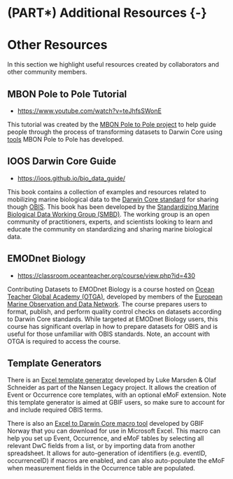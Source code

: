 # (PART\*) Additional Resources {-}

# Other Resources

In this section we highlight useful resources created by collaborators and other community members.

## MBON Pole to Pole Tutorial

- <https://www.youtube.com/watch?v=teJhfsSWonE>

This tutorial was created by the [MBON Pole to Pole project](https://marinebon.org/p2p/index.html) to help guide people through the process of transforming datasets to Darwin Core using [tools](https://marinebon.org/p2p/methods_data_science.html) MBON Pole to Pole has developed.

## IOOS Darwin Core Guide

- <https://ioos.github.io/bio_data_guide/>

This book contains a collection of examples and resources related to mobilizing marine biological data to the [Darwin Core standard](https://dwc.tdwg.org/) for sharing though [OBIS](https://obis.org/). This book has been developed by the [Standardizing Marine Biological Data Working Group (SMBD)](https://github.com/ioos/bio_data_guide/blob/main/README.md). The working group is an open community of practitioners, experts, and scientists looking to learn and educate the community on standardizing and sharing marine biological data.

## EMODnet Biology

- <https://classroom.oceanteacher.org/course/view.php?id=430>

Contributing Datasets to EMODnet Biology is a course hosted on [Ocean Teacher Global Academy (OTGA)](https://classroom.oceanteacher.org/), developed by members of the [European Marine Observation and Data Network](https://emodnet.ec.europa.eu/en). The course prepares users to format, publish, and perform quality control checks on datasets according to Darwin Core standards. While targeted at EMODnet Biology users, this course has significant overlap in how to prepare datasets for OBIS and is useful for those unfamiliar with OBIS standards. Note, an account with OTGA is required to access the course.

## Template Generators

There is an [Excel template generator](https://www.nordatanet.no/aen/template-generator/config%3DDarwin%20Core) developed by Luke Marsden & Olaf Schneider as part of the Nansen Legacy project. It allows the creation of Event or Occurrence core templates, with an optional eMoF extension. Note this template generator is aimed at GBIF users, so make sure to account for and include required OBIS terms.

There is also an [Excel to Darwin Core macro tool](https://zenodo.org/record/6453921#.Y9KsQkHMKmU) developed by GBIF Norway that you can download for use in Microsoft Excel. This macro can help you set up Event, Occurrence, and eMoF tables by selecting all relevant DwC fields from a list, or by importing data from another spreadsheet. It allows for auto-generation of identifiers (e.g. eventID, occurrenceID) if macros are enabled, and can also auto-populate the eMoF when measurement fields in the Occurrence table are populated.

